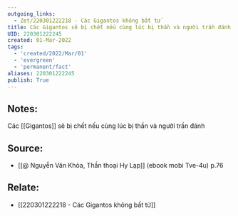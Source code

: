 ```yaml
---
outgoing_links:
  - Zet/220301222218 - Các Gigantos không bất tử
title: Các Gigantos sẽ bị chết nếu cùng lúc bị thần và người trần đánh
UID: 220301222245
created: 01-Mar-2022
tags:
  - 'created/2022/Mar/01'
  - 'evergreen'
  - 'permanent/fact'
aliases: 220301222245
publish: True
---
```

## Notes:
Các [[Gigantos]] sẽ bị chết nếu cùng lúc bị thần và người trần đánh

## Source:
- [[@ Nguyễn Văn Khỏa, Thần thoại Hy Lạp]] (ebook mobi Tve-4u) p.76

## Relate:
- [[220301222218 - Các Gigantos không bất tử]]
